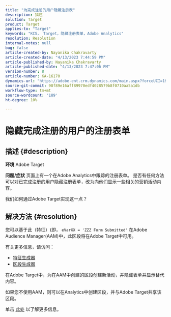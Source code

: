 ```yaml
---
title: "为完成注册的用户隐藏注册表"
description: 描述
solution: Target
product: Target
applies-to: "Target"
keywords: "KCS， Target，隐藏注册表单，Adobe Analytics"
resolution: Resolution
internal-notes: null
bug: false
article-created-by: Nayanika Chakravarty
article-created-date: "4/13/2023 7:44:59 PM"
article-published-by: Nayanika Chakravarty
article-published-date: "4/13/2023 7:47:06 PM"
version-number: 8
article-number: KA-16170
dynamics-url: "https://adobe-ent.crm.dynamics.com/main.aspx?forceUCI=1&pagetype=entityrecord&etn=knowledgearticle&id=40db9ca7-33da-ed11-a7c7-6045bd0067ea"
source-git-commit: 98f89e16aff89970edf4028579b8f0710aa5a1db
workflow-type: tm+mt
source-wordcount: '189'
ht-degree: 10%

---
```


# 隐藏完成注册的用户的注册表单

## 描述 {#description}

<b>环境</b>
Adobe Target

<b>问题/症状</b>
页面上有一个在Adobe Analytics中跟踪的注册表单。 是否有任何方法可以对已完成注册的用户隐藏注册表单，改为向他们显示一些相关的营销活动内容。

我们如何通过Adobe Target实现这一点？


## 解决方法 {#resolution}


您可以基于此（特征）(即， `eVarXX = 'ZZZ Form Submitted'` 在Adobe Audience Manager(AAM)中，此区段将在Adobe Target中可用。

有关更多信息，请访问：

- [特征生成器](https://experienceleague.adobe.com/docs/audience-manager/user-guide/features/traits/trait-builder/about-trait-builder.html?lang=en)
- [区段生成器](https://experienceleague.adobe.com/docs/audience-manager/user-guide/features/segments/segment-builder.html?lang=en)


在Adobe Target中，为在AAM中创建的区段创建新活动，并隐藏表单并显示替代内容。

如果您不使用AAM，则可以在Analytics中创建区段，并与Adobe Target共享该区段。

单击 [此处](https://experienceleague.adobe.com/docs/analytics/components/segmentation/segmentation-workflow/seg-publish.html?lang=en) 以了解更多信息。
